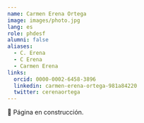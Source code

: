 ```yaml
---
name: Carmen Erena Ortega
image: images/photo.jpg
lang: es
role: phdesf
alumni: false
aliases:
  - C. Erena
  - C Erena
  - Carmen Erena
links:
  orcid: 0000-0002-6458-3896
  linkedin: carmen-erena-ortega-981a84220
  twitter: cerenaortega
---
```


🚧 Página en construcción.